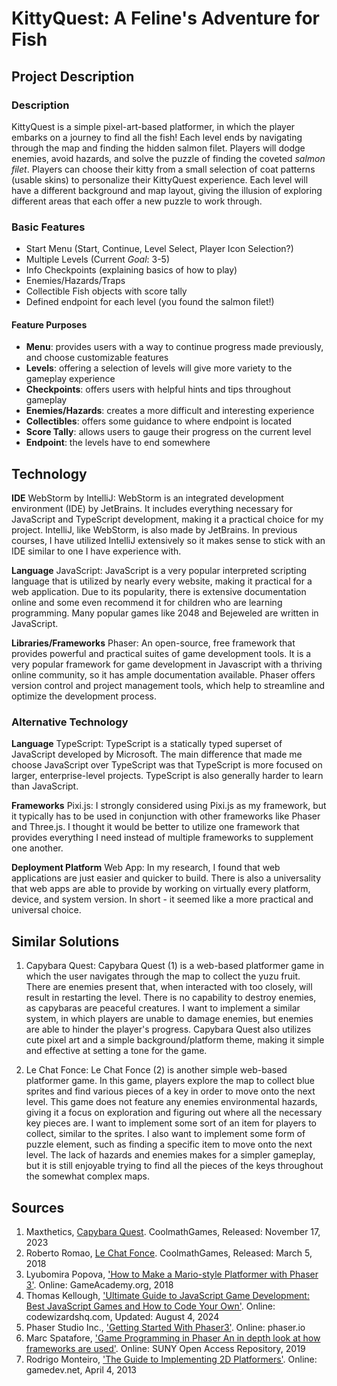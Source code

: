 # KittyQuest: A Feline's Adventure for Fish

## Project Description
### Description
KittyQuest is a simple pixel-art-based platformer, in which the player embarks on a journey to find all the fish! Each level ends by navigating through the map and finding the hidden salmon filet. Players will dodge enemies, avoid hazards, and solve the puzzle of finding the coveted *salmon filet*. Players can choose their kitty from a small selection of coat patterns (usable skins) to personalize their KittyQuest experience. Each level will have a different background and map layout, giving the illusion of exploring different areas that each offer a new puzzle to work through. 

### Basic Features
* Start Menu (Start, Continue, Level Select, Player Icon Selection?)
* Multiple Levels (Current *Goal*: 3-5) 
* Info Checkpoints (explaining basics of how to play)
* Enemies/Hazards/Traps
* Collectible Fish objects with score tally
* Defined endpoint for each level (you found the salmon filet!)

#### Feature Purposes
* **Menu**: provides users with a way to continue progress made previously, and choose customizable features
* **Levels**: offering a selection of levels will give more variety to the gameplay experience
* **Checkpoints**: offers users with helpful hints and tips throughout gameplay
* **Enemies/Hazards**: creates a more difficult and interesting experience
* **Collectibles**: offers some guidance to where endpoint is located
* **Score Tally**: allows users to gauge their progress on the current level
* **Endpoint**: the levels have to end somewhere

## Technology
**IDE**
WebStorm by IntelliJ: 
WebStorm is an integrated development environment (IDE) by JetBrains. It includes everything necessary for JavaScript and TypeScript development, making it a practical choice for my project. IntelliJ, like WebStorm, is also made by JetBrains. In previous courses, I have utilized IntelliJ extensively so it makes sense to stick with an IDE similar to one I have experience with. 

**Language**
JavaScript:
JavaScript is a very popular interpreted scripting language that is utilized by nearly every website, making it practical for a web application. Due to its popularity, there is extensive documentation online and some even recommend it for children who are learning programming. Many popular games like 2048 and Bejeweled are written in JavaScript.


**Libraries/Frameworks**
Phaser: 
An open-source, free framework that provides powerful and practical suites of game development tools. It is a very popular framework for game development in Javascript with a thriving online community, so it has ample documentation available. Phaser offers version control and project management tools, which help to streamline and optimize the development process. 

### Alternative Technology
**Language** 
TypeScript: 
TypeScript is a statically typed superset of JavaScript developed by Microsoft. The main difference that made me choose JavaScript over TypeScript was that TypeScript is more focused on larger, enterprise-level projects. TypeScript is also generally harder to learn than JavaScript. 

**Frameworks**
Pixi.js: 
I strongly considered using Pixi.js as my framework, but it typically has to be used in conjunction with other frameworks like Phaser and Three.js. I thought it would be better to utilize one framework that provides everything I need instead of multiple frameworks to supplement one another. 

**Deployment Platform** 
Web App: 
In my research, I found that web applications are just easier and quicker to build. There is also a universality that web apps are able to provide by working on virtually every platform, device, and system version. In short - it seemed like a more practical and universal choice. 

## Similar Solutions
1) Capybara Quest:
Capybara Quest (1) is a web-based platformer game in which the user navigates through the map to collect the yuzu fruit. There are enemies present that, when interacted with too closely, will result in restarting the level. There is no capability to destroy enemies, as capybaras are peaceful creatures. I want to implement a similar system, in which players are unable to damage enemies, but enemies are able to hinder the player's progress. Capybara Quest also utilizes cute pixel art and a simple background/platform theme, making it simple and effective at setting a tone for the game. 

2) Le Chat Fonce:
Le Chat Fonce (2) is another simple web-based platformer game. In this game, players explore the map to collect blue sprites and find various pieces of a key in order to move onto the next level. This game does not feature any enemies environmental hazards, giving it a focus on exploration and figuring out where all the necessary key pieces are. I want to implement some sort of an item for players to collect, similar to the sprites. I also want to implement some form of puzzle element, such as finding a specific item to move onto the next level. The lack of hazards and enemies makes for a simpler gameplay, but it is still enjoyable trying to find all the pieces of the keys throughout the somewhat complex maps. 

## Sources
1. Maxthetics, [Capybara Quest](https://www.coolmathgames.com/0-capybara-quest). CoolmathGames, Released: November 17, 2023
2. Roberto Romao, [Le Chat Fonce](https://www.coolmathgames.com/0-le-chat-fonce). CoolmathGames, Released: March 5, 2018
3. Lyubomira Popova, ['How to Make a Mario-style Platformer with Phaser 3'](https://gamedevacademy.org/how-to-make-a-mario-style-platformer-with-phaser-3/?a=13). Online: GameAcademy.org, 2018
4. Thomas Kellough, ['Ultimate Guide to JavaScript Game Development: Best JavaScript Games and How to Code Your Own'](https://www.codewizardshq.com/javascript-games/). Online: codewizardshq.com, Updated: August 4, 2024
5. Phaser Studio Inc., ['Getting Started With Phaser3'](https://phaser.io/tutorials/getting-started-phaser3). Online: phaser.io
6. Marc Spatafore, ['Game Programming in Phaser An in depth look at how frameworks are used'](https://soar.suny.edu/handle/20.500.12648/13213). Online: SUNY Open Access Repository, 2019
7. Rodrigo Monteiro, ['The Guide to Implementing 2D Platformers'](https://www.gamedev.net/tutorials/programming/general-and-gameplay-programming/the-guide-to-implementing-2d-platformers-r2936/). Online: gamedev.net, April 4, 2013
